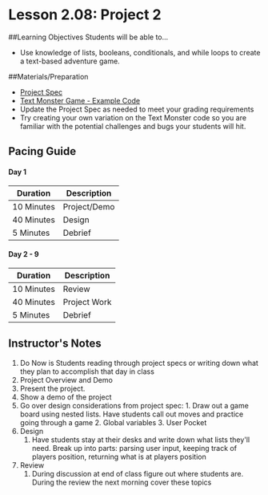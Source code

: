 # Lesson 2.08: Project 2

##Learning Objectives
Students will be able to... 
* Use knowledge of lists, booleans, conditionals, and while loops to create a text-based adventure game. 

##Materials/Preparation
* [Project Spec]
* [Text Monster Game - Example Code]
* Update the Project Spec as needed to meet your grading requirements
* Try creating your own variation on the Text Monster code so you are familiar with the potential challenges and bugs your students will hit.

## Pacing Guide

#### Day 1
| **Duration**   | **Description** |
| ---------- | ----------- |
| 10 Minutes | Project/Demo|
| 40 Minutes | Design      |
| 5 Minutes | Debrief  |
#### Day 2 - 9 
| **Duration**   | **Description** |
| ---------- | ----------- |
| 10 Minutes | Review      |
| 40 Minutes | Project Work|
| 5 Minutes | Debrief  |

## Instructor's Notes
1. Do Now is Students reading through project specs or writing down what they plan to accomplish that day in class
2. Project Overview and Demo 
  1. Present the project. 
  2. Show a demo of the project
  3. Go over design considerations from project spec: 
    1. Draw out a game board using nested lists. Have students call out moves and practice going through a game
    2. Global variables
    3. User Pocket
2. Design
    1. Have students stay at their desks and write down what lists they'll need. Break up into parts: parsing user input, keeping track of players position, returning what is at players position 
3. Review
    1. During discussion at end of class figure out where students are. During the review the next morning cover these topics 
  
[Project Spec]: project.md
[Text Monster Game - Example Code]: project_file.py